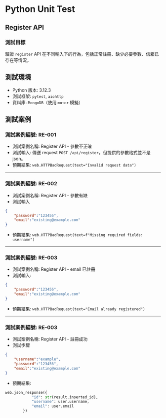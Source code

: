 # Python Unit Test 
## Register API 
### 測試目標
驗證 `register` API 在不同輸入下的行為，包括正常註冊、缺少必要參數、信箱已存在等情況。

## 測試環境
- Python 版本: 3.12.3
- 測試框架: `pytest`, `aiohttp`
- 資料庫: `MongoDB`（使用 `motor` 模擬）

## 測試案例
### 測試案例編號: RE-001
* 測試案例名稱: Register API - 參數不正確  
* 測試輸入: 傳送 request `POST /api/register`，但提供的參數格式並不是 json。
* 預期結果: `web.HTTPBadRequest(text="Invalid request data")`
---

### 測試案例編號: RE-002
* 測試案例名稱: Register API - 參數有缺
* 測試輸入
```json
{
    "password":"123456",
    "email":"existing@example.com"
}
```
* 預期結果: `web.HTTPBadRequest(text=f"Missing required fields: username")`
---

### 測試案例編號: RE-003
* 測試案例名稱: Register API - email 已註冊  
* 測試輸入:
```json
{
    "password":"123456",
    "email":"existing@example.com"
}
```
* 預期結果: `web.HTTPBadRequest(text="Email already registered")`
---

### 測試案例編號: RE-003
* 測試案例名稱: Register API - 註冊成功  
* 測試步驟 
```json
{
    "username":"example",
    "password":"123456",
    "email":"existing@example.com"
}
```
* 預期結果: 
```python
web.json_response({
            "id": str(result.inserted_id),
            "username": user.username,
            "email": user.email
        })
```
